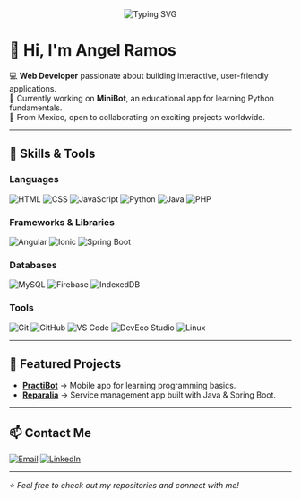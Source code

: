 <!-- Banner / Header -->
<p align="center" style="margin-top: 40px;">
  <img src="https://readme-typing-svg.herokuapp.com?font=Fira+Code&size=70&duration=4000&pause=9999999&color=4A90E2&center=true&vCenter=true&repeat=false&width=900&height=150&lines=Web+Developer" alt="Typing SVG" />
</p>

# 👋 Hi, I'm Angel Ramos

💻 **Web Developer** passionate about building interactive, user-friendly applications.  
🚀 Currently working on **MiniBot**, an educational app for learning Python fundamentals.  
📍 From Mexico, open to collaborating on exciting projects worldwide.

---

## 🚀 Skills & Tools

### **Languages**
<p>
  <img src="https://img.icons8.com/color/48/html-5--v1.png" alt="HTML" title="HTML"/>
  <img src="https://img.icons8.com/color/48/css3.png" alt="CSS" title="CSS"/>
  <img src="https://img.icons8.com/color/48/javascript.png" alt="JavaScript" title="JavaScript"/>
  <img src="https://img.icons8.com/color/48/python.png" alt="Python" title="Python"/>
  <img src="https://img.icons8.com/color/48/java-coffee-cup-logo.png" alt="Java" title="Java"/>
  <img src="https://img.icons8.com/officel/48/php-logo.png" alt="PHP" title="PHP"/>
</p>

### **Frameworks & Libraries**
<p>
  <img src="https://img.icons8.com/color/48/angularjs.png" alt="Angular" title="Angular"/>
  <img src="https://img.icons8.com/color/48/ionic.png" alt="Ionic" title="Ionic"/>
  <img src="https://img.icons8.com/color/48/spring-logo.png" alt="Spring Boot" title="Spring Boot"/>
</p>

### **Databases**
<p>
  <img src="https://img.icons8.com/color/48/mysql-logo.png" alt="MySQL" title="MySQL"/>
  <img src="https://img.icons8.com/color/48/firebase.png" alt="Firebase" title="Firebase"/>
  <img src="https://img.icons8.com/color/48/database.png" alt="IndexedDB" title="IndexedDB"/>
</p>

### **Tools**
<p>
  <img src="https://img.icons8.com/color/48/git.png" alt="Git" title="Git"/>
  <img src="https://img.icons8.com/color/48/github.png" alt="GitHub" title="GitHub"/>
  <img src="https://img.icons8.com/color/48/visual-studio-code-2019.png" alt="VS Code" title="VS Code"/>
  <img src="https://img.icons8.com/color/48/android-studio--v3.png" alt="DevEco Studio" title="DevEco Studio"/>
  <img src="https://img.icons8.com/color/48/linux.png" alt="Linux" title="Linux"/>
</p>

---

## 📌 Featured Projects

- **[PractiBot](https://github.com/AngelRamos/PractiBot)** → Mobile app for learning programming basics.
- **[Reparalia](https://github.com/AngelRamos/Reparalia)** → Service management app built with Java & Spring Boot.

---

## 📫 Contact Me

<p>
  <a href="mailto:miguelangelramosc9@gmail.com"><img src="https://img.icons8.com/ios-filled/30/ffffff/email.png" alt="Email" title="Email"/></a>
  <a href="www.linkedin.com/in/angelramosc"><img src="https://img.icons8.com/ios-filled/30/ffffff/linkedin.png" alt="LinkedIn" title="LinkedIn"/></a>
</p>

---

⭐️ _Feel free to check out my repositories and connect with me!_
